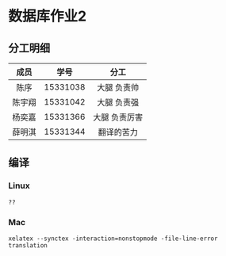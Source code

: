 # 数据库作业2

## 分工明细

|  成员  |   学号   |   分工 |
|:------:|:-------:|:-----:|
| 陈序   | 15331038 | 大腿 负责帅 |
| 陈宇翔 | 15331042 | 大腿 负责强 |
| 杨奕嘉 | 15331366 | 大腿 负责厉害 |
| 薛明淇 | 15331344 | 翻译的苦力 |

## 编译

### Linux

```
??
```

### Mac

```
xelatex --synctex -interaction=nonstopmode -file-line-error translation
```
